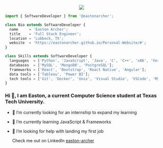 <p align="center">
  <img src="https://github.com/EastonArcher/Personal-Website/blob/main/images/background.png" />
</p>


```js
import { SoftwareDeveloper } from '@eastonarcher';

class Bio extends SoftwareDeveloper {
  name     = 'Easton Archer';
  title    = 'Full Stack Engineer';
  location = 'Lubbock, TX';
  website  = 'https://eastonarcher.github.io/Personal-Website/#';
}

class Skills extends SoftwareDeveloper {
  languages  = ['Python', 'JavaScript', 'Java', 'C', 'C++', 'x86', 'Verilog'];
  databases  = ['MySQL', 'MongoDB', 'PostgreSQL'];
  frameworks = ['React', 'Bootstrap', 'React Native', 'Angular'];
  data tools = ['Tableau', 'Power BI'];
  tech tools = ['Git', 'Docker', 'Unix', 'Visual Studio', 'VSCode', 'MS Office', 'Eclipse'];
}
```
### Hi 👋, I am Easton, a current Computer Science student at Texas Tech University. 
- 🔭 I’m currently looking for an internship to expand my learning
- 🌱 I’m currently learning JavaScript & Frameworks
- 🤔 I’m looking for help with landing my first job

  Check me out on LinkedIn [easton-archer](https://www.linkedin.com/in/easton-archer/)
<!--
**EastonArcher/EastonArcher** is a ✨ _special_ ✨ repository because its `README.md` (this file) appears on your GitHub profile.


Here are some ideas to get you started:
- 🔭 I’m currently working on ...
- 🌱 I’m currently learning ...
- 👯 I’m looking to collaborate on ...
- 🤔 I’m looking for help with ...
- 💬 Ask me about ...
- 📫 How to reach me: ...
- 😄 Pronouns: ...
- ⚡ Fun fact: ...
-->

